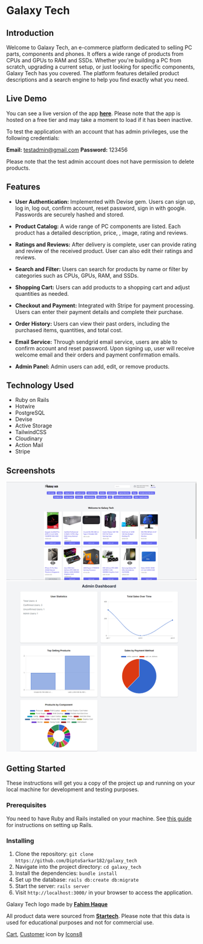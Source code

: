 # Galaxy Tech

## Introduction

Welcome to Galaxy Tech, an e-commerce platform dedicated to selling PC parts, components and phones. 
It offers a wide range of products from CPUs and GPUs to RAM and SSDs. Whether you're 
building a PC from scratch, upgrading a current setup, or just looking for specific components, Galaxy 
Tech has you covered. The platform features detailed product descriptions and a search 
engine to help you find exactly what you need.

## Live Demo

You can see a live version of the app **[here](https://galaxy-tech.onrender.com)**.
Please note that the app is hosted on a free tier and may take a moment to load if it has been inactive.

To test the application with an account that has admin privileges, use the following credentials:

**Email:** testadmin@gmail.com
**Password:** 123456

Please note that the test admin account does not have permission to delete products.

## Features

- **User Authentication:** Implemented with Devise gem. Users can sign up, log in, log out, confirm account, 
reset password, sign in with google. Passwords are securely hashed and stored.

- **Product Catalog:** A wide range of PC components are listed. Each product has a detailed description, price, 
, image, rating and reviews.

- **Ratings and Reviews:** After delivery is complete, user can provide rating and review of the received product. User
can also edit their ratings and reviews. 

- **Search and Filter:** Users can search for products by name or filter by categories such as CPUs, GPUs, RAM, 
and SSDs.

- **Shopping Cart:** Users can add products to a shopping cart and adjust quantities as needed.

- **Checkout and Payment:** Integrated with Stripe for payment processing. Users can enter their payment details and 
complete their purchase.

- **Order History:** Users can view their past orders, including the purchased items, quantities, and total cost.

- **Email Service:** Through sendgrid email service, users are able to confirm account and reset password. Upon signing
up, user will receive welcome email and their orders and payment confirmation emails.

[//]: # (- **Product Reviews:** Users can leave reviews for products they've purchased, including a rating and comments.)

- **Admin Panel:** Admin users can add, edit, or remove products.


## Technology Used

- Ruby on Rails
- Hotwire
- PostgreSQL
- Devise
- Active Storage
- TailwindCSS
- Cloudinary
- Action Mail
- Stripe

## Screenshots


![SS1](./app/assets/images/ss1.PNG)
![SS2](./app/assets/images/ss2.PNG)


## Getting Started

These instructions will get you a copy of the project up and running on your local machine for development and testing purposes.

### Prerequisites

You need to have Ruby and Rails installed on your machine. See [this guide](https://guides.rubyonrails.org/getting_started.html#creating-a-new-rails-project-installing-rails) for instructions on setting up Rails.

### Installing

1. Clone the repository: `git clone https://github.com/DiptoSarkar182/galaxy_tech`
2. Navigate into the project directory: `cd galaxy_tech`
3. Install the dependencies: `bundle install`
4. Set up the database: `rails db:create db:migrate`
5. Start the server: `rails server`
6. Visit `http://localhost:3000/` in your browser to access the application.


Galaxy Tech logo made by **[Fahim Haque](https://dribbble.com/Fahimsarfi)**

All product data were sourced from **[Startech](https://www.startech.com.bd/)**. Please note that this data is used for educational purposes and not for commercial use.

[Cart](https://icons8.com/icon/59997/shopping-cart), [Customer](https://icons8.com/icon/65342/customer) icon by [Icons8](https://icons8.com)

